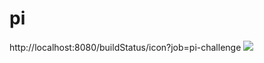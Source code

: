 # pi
http://localhost:8080/buildStatus/icon?job=pi-challenge
<a href='http://localhost:8080/view/3%20-%20Jenkins%20with%20GitHub/job/pi-challenge/'><img src='http://localhost:8080/buildStatus/icon?job=pi-challenge'></a>
